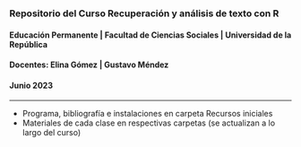 
### Repositorio del Curso Recuperación y análisis de texto con R 
#### Educación Permanente | Facultad de Ciencias Sociales | Universidad de la República
#### Docentes: Elina Gómez | Gustavo Méndez
#### Junio 2023
- - - 
- Programa, bibliografía e instalaciones en carpeta Recursos iniciales
- Materiales de cada clase en respectivas carpetas (se actualizan a lo largo del curso)
  

